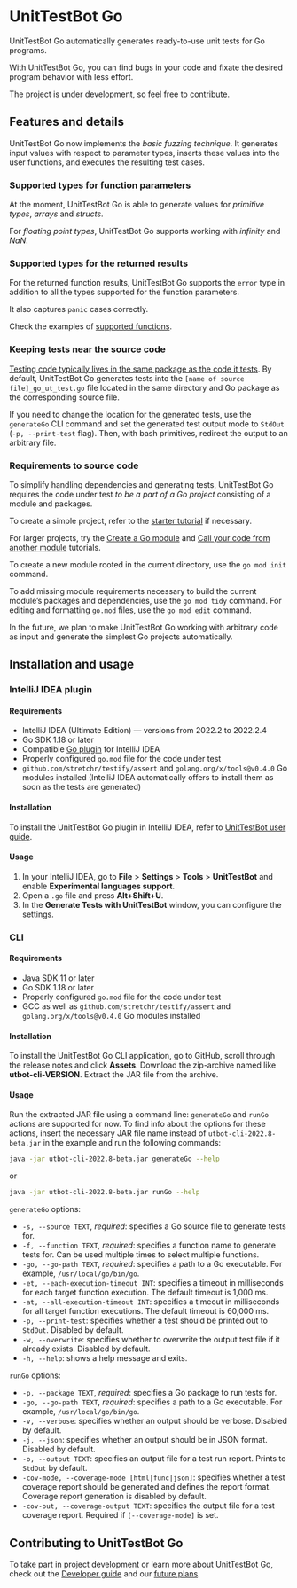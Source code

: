 # UnitTestBot Go

UnitTestBot Go automatically generates ready-to-use unit tests for Go programs.

With UnitTestBot Go, you can find bugs in your code and fixate the desired program behavior with less effort.

The project is under development,
so feel free to [contribute](https://github.com/UnitTestBot/UTBotJava/blob/main/utbot-go/docs/DEVELOPERS_GUIDE.md).

## Features and details

UnitTestBot Go now implements the _basic fuzzing technique_.
It generates input values with respect to parameter types,
inserts these values into the user functions, and executes the resulting test cases.

### Supported types for function parameters

At the moment, UnitTestBot Go is able to generate values for _primitive types_, _arrays_ and _structs_.

For _floating point types_, UnitTestBot Go supports working with _infinity_ and _NaN_.

### Supported types for the returned results

For the returned function results,
UnitTestBot Go supports the `error` type in addition to all the types supported for the function parameters.

It also captures `panic` cases correctly.

Check the examples of [supported functions](https://github.com/UnitTestBot/UTBotJava/blob/main/utbot-go/go-samples/simple/samples.go).

### Keeping tests near the source code

[Testing code typically
lives in the same package as the code it tests](https://gobyexample.com/testing).
By default, UnitTestBot Go generates tests into the `[name of source file]_go_ut_test.go` file located in the same
directory and Go package as the corresponding source file.

If you need to change the location for the generated tests,
use the `generateGo` CLI command and set the generated test output mode to
`StdOut` (`-p, --print-test` flag).
Then, with bash primitives, redirect the output to an arbitrary file.

### Requirements to source code

To simplify handling dependencies and generating tests, UnitTestBot Go requires the code under test _to
be a part of a Go project_ consisting of a module and packages.

To create a simple project, refer to the [starter tutorial](https://go.dev/doc/tutorial/getting-started) if necessary.

For larger projects, try the [Create a Go module](https://go.dev/doc/tutorial/create-module) 
and [Call your code from another module](https://go.dev/doc/tutorial/call-module-code) tutorials.

To create a new module rooted in the current directory, use the `go mod init` command.

To add missing module requirements necessary to build the current module’s packages and dependencies,
use the `go mod tidy` command. For editing and formatting `go.mod` files, use the `go mod edit` command.

In the future, we plan to make UnitTestBot Go working with arbitrary code as input and generate the simplest
Go projects automatically.

## Installation and usage

### IntelliJ IDEA plugin

#### Requirements

* IntelliJ IDEA (Ultimate Edition) — versions from 2022.2 to 2022.2.4
* Go SDK 1.18 or later
* Compatible [Go plugin](https://plugins.jetbrains.com/plugin/9568-go) for IntelliJ IDEA
* Properly configured `go.mod` file for the code under test
* `github.com/stretchr/testify/assert` and `golang.org/x/tools@v0.4.0` Go modules installed (IntelliJ IDEA automatically offers to install them as soon as the tests are generated)

#### Installation

To install the UnitTestBot Go plugin in IntelliJ IDEA, refer to [UnitTestBot user guide](https://github.com/UnitTestBot/UTBotJava/wiki/Install-or-update-plugin). 

#### Usage

1. In your IntelliJ IDEA, go to **File** > **Settings** > **Tools** > **UnitTestBot** and enable **Experimental languages support**.
2. Open a `.go` file and press **Alt+Shift+U**.
3. In the **Generate Tests with UnitTestBot** window, you can configure the settings.

### CLI

#### Requirements

* Java SDK 11 or later
* Go SDK 1.18 or later
* Properly configured `go.mod` file for the code under test
* GCC as well as `github.com/stretchr/testify/assert` and `golang.org/x/tools@v0.4.0` Go modules installed

#### Installation

To install the UnitTestBot Go CLI application, go to GitHub, scroll through the release notes and click **Assets**.
Download the zip-archive named like **utbot-cli-VERSION**.
Extract the JAR file from the archive.

#### Usage

Run the extracted JAR file using a command line: `generateGo` and `runGo` actions are supported for now.
To find info about the options for these actions,
insert the necessary JAR file name instead of `utbot-cli-2022.8-beta.jar` in the example and run the following commands:

```bash
java -jar utbot-cli-2022.8-beta.jar generateGo --help
```
or
```bash
java -jar utbot-cli-2022.8-beta.jar runGo --help
```

`generateGo` options:

* `-s, --source TEXT`, _required_: specifies a Go source file to generate tests for.
* `-f, --function TEXT`, _required_: specifies a function name to generate tests for. Can be used multiple times to select multiple
  functions.
* `-go, --go-path TEXT`, _required_: specifies a path to a Go executable. For example, `/usr/local/go/bin/go`.
* `-et, --each-execution-timeout INT`: specifies a timeout in milliseconds for each target function execution.
  The default timeout is 1,000 ms.
* `-at, --all-execution-timeout INT`: specifies a timeout in milliseconds for all target function executions.
  The default timeout is 60,000 ms.
* `-p, --print-test`: specifies whether a test should be printed out to `StdOut`. Disabled by default.
* `-w, --overwrite`: specifies whether to overwrite the output test file if it already exists. Disabled by default.
* `-h, --help`: shows a help message and exits.

`runGo` options:

* `-p, --package TEXT`, _required_: specifies a Go package to run tests for.
* `-go, --go-path TEXT`, _required_: specifies a path to a Go executable. For example, `/usr/local/go/bin/go`.
* `-v, --verbose`: specifies whether an output should be verbose. Disabled by default.
* `-j, --json`: specifies whether an output should be in JSON format. Disabled by default.
* `-o, --output TEXT`: specifies an output file for a test run report. Prints to `StdOut` by default.
* `-cov-mode, --coverage-mode [html|func|json]`: specifies whether a test coverage report should be generated and defines the report format.
  Coverage report generation is disabled by default.
* `-cov-out, --coverage-output TEXT`: specifies the output file for a test coverage report. Required if `[--coverage-mode]` is
  set.

## Contributing to UnitTestBot Go

To take part in project development or learn more about UnitTestBot Go, check
out the [Developer guide](docs/DEVELOPER_GUIDE.md) and our [future plans](docs/FUTURE_PLANS.md).